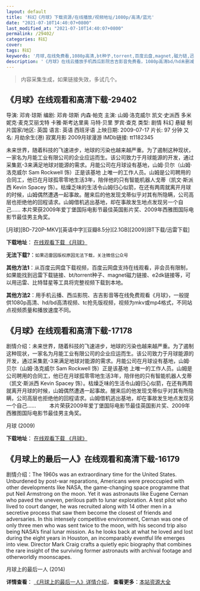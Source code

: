 ```yaml
---
layout: default
title: '科幻《月球》下载资源/在线播放/视频地址/1080p/高清/蓝光'
date: "2021-07-10T14:40:07+0800"
last_modified_at: "2021-07-10T14:40:07+0800"
permalink: /29402/
categories: 科幻
cover:
tags: 科幻
keywords: '月球,在线免费看,1080p高清,bt种子,torrent,百度云盘,magnet,磁力链,迅雷下载资源'
description: '《月球》在线云播放手机西瓜影院吉吉影音免费看，1080p高清bd/hd未删减完整版和tc抢先枪版，mkv/mp4格式，附带bt/torrent种子、magnet/磁力链、百度云盘、网盘资源迅雷下载链接'
---
```


>内容采集生成，如果链接失效，多试几个。


## 《月球》在线观看和高清下载-29402

导演: 邓肯·琼斯 编剧: 邓肯·琼斯 内森·帕克 主演: 山姆·洛克威尔 凯文·史派西 多米妮克·麦克艾丽戈特 卡雅·斯考达里奥 马特·贝里 罗宾·查克 类型: 剧情 科幻 悬疑 制片国家/地区: 英国 语言: 英语 西班牙语 上映日期: 2009-07-17 片长: 97 分钟 又名: 月劫余生(港) 寂寞月影 2009月球漫游 IMDb链接: tt1182345

未来世界，随着科技的飞速进步，地球的污染也越来越严重。为了遏制这种现状，一家名为月能工业有限公司的企业应运而生。该公司致力于月球能源的开发，通过采集氦-3来满足地球对能源的需求。月能公司在月球设有基地，山姆·贝尔（山姆·洛克威尔 Sam Rockwell 饰）正是该基地 上唯一的工作人员。山姆是公司聘用的合同工，他已在月球孤零零地生活3年，陪伴他的只有智能机器人戈蒂（凯文·斯派西 Kevin Spacey 饰）。枯燥乏味的生活令山姆归心似箭，在还有两周就离开月球的时候，山姆偶然遭遇一起事故。醒来后的他发现戈蒂似乎对其有所隐瞒，公司高层也拒绝他的回程请求。山姆借机逃出基地，却在事故发生地点发现另一个自己…… 本片荣获2009年爱丁堡国际电影节最佳英国影片奖、2009年西雅图国际电影节最佳男主角奖。


[月球][BD-720P-MKV][英语中字][豆瓣8.5分][2.1GB][2009][BT下载/迅雷下载]

**下载地址**： [在线观看下载 《月球》](https://www.btdx8.com/torrent/moon_2009.html) 


**无法下载?**：`如果迅雷因版权原因无法下载，关注微信公众号 `

**其他方法1**：从百度云网盘下载视频，百度云网盘支持在线观看，非会员有限制，如果能找到迅雷下载链接、bt/torrent种子、magnet磁力链接、e2dk链接等，可以用迅雷、比特彗星等工具将完整视频下载到本地。

**其他方法2**：用手机云播、西瓜影院、吉吉影音等在线免费观看《月球》，一般提供1080p高清、hd/bd高清视频、tc抢先版视频，视频为mkv或mp4格式，不同站点视频质量和播放速度不同。


## 《月球》在线观看和高清下载-17178

剧情介绍：未来世界，随着科技的飞速进步，地球的污染也越来越严重。为了遏制这种现状，一家名为月能工业有限公司的企业应运而生。该公司致力于月球能源的开发，通过采集氦-3来满足地球对能源的需求。月能公司在月球设有基地，山姆·贝尔（山姆·洛克威尔 Sam Rockwell 饰）正是该基地 上唯一的工作人员。山姆是公司聘用的合同工，他已在月球孤零零地生活3年，陪伴他的只有智能机器人戈蒂（凯文·斯派西 Kevin Spacey 饰）。枯燥乏味的生活令山姆归心似箭，在还有两周就离开月球的时候，山姆偶然遭遇一起事故。醒来后的他发现戈蒂似乎对其有所隐瞒，公司高层也拒绝他的回程请求。山姆借机逃出基地，却在事故发生地点发现另一个自己……  　　本片荣获2009年爱丁堡国际电影节最佳英国影片奖、2009年西雅图国际电影节最佳男主角奖。


月球 (2009)

**下载地址**： [在线观看下载 《月球》](https://www.btbtdy.me/btdy/dy3710.html) 


## 《月球上的最后一人》在线观看和高清下载-16179

剧情介绍：The 1960s was an extraordinary time for the United States. Unburdened by post-war reparations, Americans were preoccupied with other developments like NASA, the game-changing space programme that put Neil Armstrong on the moon. Yet it was astronauts like Eugene Cernan who paved the uneven, perilous path to lunar exploration. A test pilot who lived to court danger, he was recruited along with 14 other men in a secretive process that saw them become the closest of friends and adversaries. In this intensely competitive environment, Cernan was one of only three men who was sent twice to the moon, with his second trip also being NASA’s final lunar mission. As he looks back at what he loved and lost during the eight years in Houston, an incomparably eventful life emerges into view. Director Mark Craig crafts a quietly epic biography that combines the rare insight of the surviving former astronauts with archival footage and otherworldly moonscapes.


月球上的最后一人 (2014)

**详情查看**： [《月球上的最后一人》详情介绍](/movie/16179/)， **查看更多**：[本站资源大全](/movie/t/all/)

